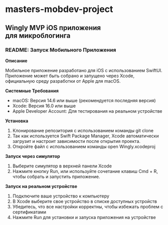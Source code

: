 # masters-mobdev-project

## Wingly MVP iOS приложения для микроблогинга

### README: Запуск Мобильного Приложения

**Описание**

Мобильное приложение разработано для iOS с использованием SwiftUI. Приложение может быть собрано и запущено через Xcode, официальную среду разработки от Apple для macOS. 

**Системные Требования**

- macOS: Версия 14.6 или выше (рекомендуется последняя версия)
- Xcode: Версия 16.0 или выше
- Apple Developer Account: Для тестирования на реальном устройстве

**Установка**

1. Клонирование репозитория с использованием команды git clone
2. Так как используется Swift Package Manager, Xcode автоматически загрузит и настроит зависимости после открытия проекта.
3. Откройте файл с использованием команды open Wingly.xcodeproj

**Запуск через симулятор**
1. Выберите симулятор в верхней панели Xcode
2. Нажмите кнопку Run, или используйте сочетание клавиш Cmd + R, чтобы собрать и запустить приложение.

**Запуск на реальном устройстве**
1. Подключите ваше устройство к компьютеру
2. В Xcode выберите свое устройство в списке доступных устройств
3. Убедитесь, что все настройки корректны, чтобы избежать проблем с сертификатами
4. Нажмите Run для установки и запуска приложения на устройстве





